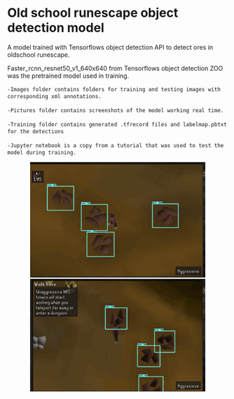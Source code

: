 # Old school runescape object detection model

A model trained with Tensorflows object detection API to detect ores in oldschool runescape.

Faster_rcnn_resnet50_v1_640x640 from Tensorflows object detection ZOO was the pretrained model used in training.

    -Images folder contains folders for training and testing images with corresponding xml annotations.
    
    -Pictures folder contains screenshots of the model working real time.

    -Training folder contains generated .tfrecord files and labelmap.pbtxt for the detections

    -Jupyter notebook is a copy from a tutorial that was used to test the model during training.
   
   
   
   
   
   
   
<div align="center">
    <img src="/pictures/screenshot.png" width="400px"</img>
    <img src="/pictures/screenshot2.png" width="400px"</img> 
</div>
   
   
